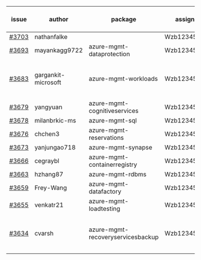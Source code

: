 | issue | author | package | assignee | bot advice | created date of issue | target release date | date from target |
| ------ | ------ | ------ | ------ | ------ | ------ | ------ | :-----: |
| [#3703](https://github.com/Azure/sdk-release-request/issues/3703) | nathanfalke |  | Wzb123456789 |  | 01-25 |  | 0 |
| [#3693](https://github.com/Azure/sdk-release-request/issues/3693) | mayankagg9722 | azure-mgmt-dataprotection | Wzb123456789 |  | 01-24 | 02-24 |  |
| [#3683](https://github.com/Azure/sdk-release-request/issues/3683) | gargankit-microsoft | azure-mgmt-workloads | Wzb123456789 | new comment. Attention to inconsistent tag | 01-23 | 02-24 |  |
| [#3679](https://github.com/Azure/sdk-release-request/issues/3679) | yangyuan | azure-mgmt-cognitiveservices | Wzb123456789 |  | 01-22 | 02-24 |  |
| [#3678](https://github.com/Azure/sdk-release-request/issues/3678) | milanbrkic-ms | azure-mgmt-sql | Wzb123456789 |  | 01-19 | 02-24 |  |
| [#3676](https://github.com/Azure/sdk-release-request/issues/3676) | chchen3 | azure-mgmt-reservations | Wzb123456789 |  | 01-19 | 02-24 |  |
| [#3673](https://github.com/Azure/sdk-release-request/issues/3673) | yanjungao718 | azure-mgmt-synapse | Wzb123456789 |  | 01-18 | 02-24 |  |
| [#3666](https://github.com/Azure/sdk-release-request/issues/3666) | cegraybl | azure-mgmt-containerregistry | Wzb123456789 | new comment. | 01-17 | 02-24 |  |
| [#3663](https://github.com/Azure/sdk-release-request/issues/3663) | hzhang87 | azure-mgmt-rdbms | Wzb123456789 |  | 01-17 | 02-24 |  |
| [#3659](https://github.com/Azure/sdk-release-request/issues/3659) | Frey-Wang | azure-mgmt-datafactory | Wzb123456789 |  | 01-16 | 02-24 |  |
| [#3655](https://github.com/Azure/sdk-release-request/issues/3655) | venkatr21 | azure-mgmt-loadtesting | Wzb123456789 |  | 01-16 | 02-24 |  |
| [#3634](https://github.com/Azure/sdk-release-request/issues/3634) | cvarsh | azure-mgmt-recoveryservicesbackup | Wzb123456789 | new comment. close to release date.  | 01-11 | 01-27 | -2 |
